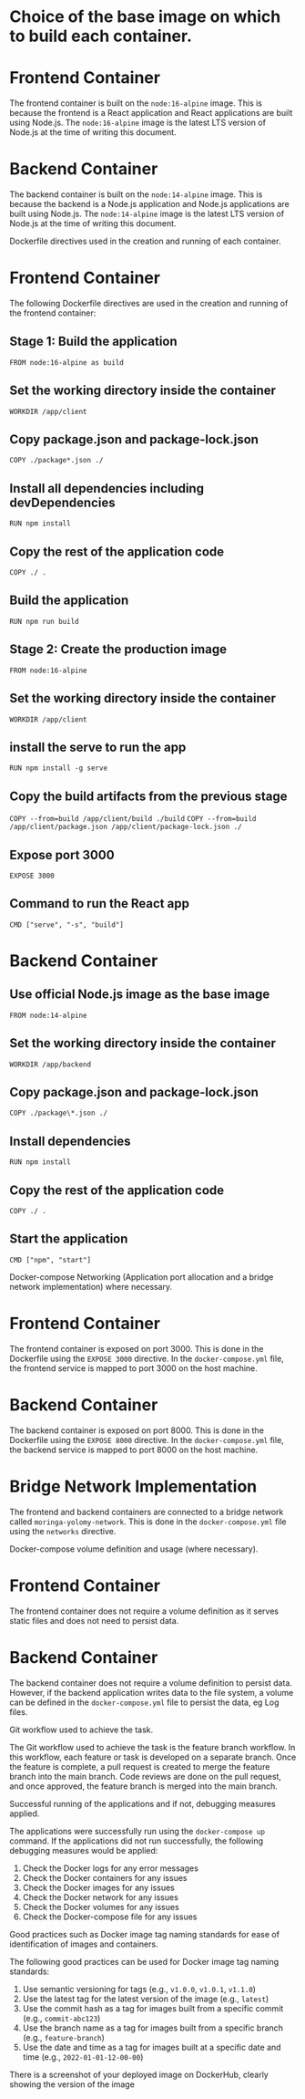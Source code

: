 # Choice of the base image on which to build each container.

# Frontend Container

The frontend container is built on the `node:16-alpine` image. This is because the frontend is a React application and React applications are built using Node.js. The `node:16-alpine` image is the latest LTS version of Node.js at the time of writing this document.

# Backend Container

The backend container is built on the `node:14-alpine` image. This is because the backend is a Node.js application and Node.js applications are built using Node.js. The `node:14-alpine` image is the latest LTS version of Node.js at the time of writing this document.

Dockerfile directives used in the creation and running of each container.

# Frontend Container

The following Dockerfile directives are used in the creation and running of the frontend container:

## Stage 1: Build the application

`FROM node:16-alpine as build`

## Set the working directory inside the container

`WORKDIR /app/client`

## Copy package.json and package-lock.json

`COPY ./package*.json ./`

## Install all dependencies including devDependencies

`RUN npm install`

## Copy the rest of the application code

`COPY ./ .`

## Build the application

`RUN npm run build`

## Stage 2: Create the production image

`FROM node:16-alpine`

## Set the working directory inside the container

`WORKDIR /app/client`

## install the serve to run the app

`RUN npm install -g serve`

## Copy the build artifacts from the previous stage

`COPY --from=build /app/client/build ./build`
`COPY --from=build /app/client/package.json /app/client/package-lock.json ./`

## Expose port 3000

`EXPOSE 3000`

## Command to run the React app

`CMD ["serve", "-s", "build"]`

# Backend Container

## Use official Node.js image as the base image

`FROM node:14-alpine`

## Set the working directory inside the container

`WORKDIR /app/backend`

## Copy package.json and package-lock.json

`COPY ./package\*.json ./`

## Install dependencies

`RUN npm install`

## Copy the rest of the application code

`COPY ./ .`

## Start the application

`CMD ["npm", "start"]`

Docker-compose Networking (Application port allocation and a bridge network implementation) where necessary.

# Frontend Container

The frontend container is exposed on port 3000. This is done in the Dockerfile using the `EXPOSE 3000` directive. In the `docker-compose.yml` file, the frontend service is mapped to port 3000 on the host machine.

# Backend Container

The backend container is exposed on port 8000. This is done in the Dockerfile using the `EXPOSE 8000` directive. In the `docker-compose.yml` file, the backend service is mapped to port 8000 on the host machine.

# Bridge Network Implementation

The frontend and backend containers are connected to a bridge network called `moringa-yolomy-network`. This is done in the `docker-compose.yml` file using the `networks` directive.

Docker-compose volume definition and usage (where necessary).

# Frontend Container

The frontend container does not require a volume definition as it serves static files and does not need to persist data.

# Backend Container

The backend container does not require a volume definition to persist data. However, if the backend application writes data to the file system, a volume can be defined in the `docker-compose.yml` file to persist the data, eg Log files.

Git workflow used to achieve the task.

The Git workflow used to achieve the task is the feature branch workflow. In this workflow, each feature or task is developed on a separate branch. Once the feature is complete, a pull request is created to merge the feature branch into the main branch. Code reviews are done on the pull request, and once approved, the feature branch is merged into the main branch.

Successful running of the applications and if not, debugging measures applied.

The applications were successfully run using the `docker-compose up` command. If the applications did not run successfully, the following debugging measures would be applied:

1. Check the Docker logs for any error messages
2. Check the Docker containers for any issues
3. Check the Docker images for any issues
4. Check the Docker network for any issues
5. Check the Docker volumes for any issues
6. Check the Docker-compose file for any issues

Good practices such as Docker image tag naming standards for ease of identification of images and containers.

The following good practices can be used for Docker image tag naming standards:

1. Use semantic versioning for tags (e.g., `v1.0.0`, `v1.0.1`, `v1.1.0`)
2. Use the latest tag for the latest version of the image (e.g., `latest`)
3. Use the commit hash as a tag for images built from a specific commit (e.g., `commit-abc123`)
4. Use the branch name as a tag for images built from a specific branch (e.g., `feature-branch`)
5. Use the date and time as a tag for images built at a specific date and time (e.g., `2022-01-01-12-00-00`)

There is a screenshot of your deployed image on DockerHub, clearly showing the version of the image
